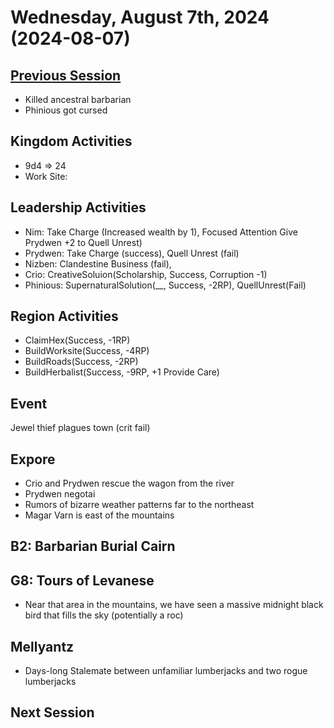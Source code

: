 # Wednesday, August 7th, 2024 (2024-08-07)

## [Previous Session](./2024-07-31.md)

- Killed ancestral barbarian
- Phinious got cursed

## Kingdom Activities

- 9d4 => 24
- Work Site:

## Leadership Activities

- Nim: Take Charge (Increased wealth by 1), Focused Attention Give Prydwen +2 to Quell Unrest)
- Prydwen: Take Charge (success), Quell Unrest (fail)
- Nizben: Clandestine Business (fail),
- Crio: CreativeSoluion(Scholarship, Success, Corruption -1)
- Phinious: SupernaturalSolution(\_\_, Success, -2RP), QuellUnrest(Fail)

## Region Activities

- ClaimHex(Success, -1RP)
- BuildWorksite(Success, -4RP)
- BuildRoads(Success, -2RP)
- BuildHerbalist(Success, -9RP, +1 Provide Care)

## Event

Jewel thief plagues town (crit fail)

## Expore

- Crio and Prydwen rescue the wagon from the river
- Prydwen negotai
- Rumors of bizarre weather patterns far to the northeast
- Magar Varn is east of the mountains

## B2: Barbarian Burial Cairn

## G8: Tours of Levanese

- Near that area in the mountains, we have seen a massive midnight black bird that fills the sky (potentially a roc)

## Mellyantz

- Days-long Stalemate between unfamiliar lumberjacks and two rogue lumberjacks

## Next Session
